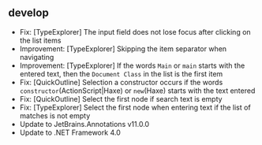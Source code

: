 ﻿## develop
 - Fix: [TypeExplorer] The input field does not lose focus after clicking on the list items
 - Improvement: [TypeExplorer] Skipping the item separator when navigating
 - Improvement: [TypeExplorer] If the words `Main` or `main` starts with the entered text, then the `Document Class` in the list is the first item
 - Fix: [QuickOutline] Selection a constructor occurs if the words `constructor`(ActionScript|Haxe) or `new`(Haxe) starts with the text entered
 - Fix: [QuickOutline] Select the first node if search text is empty
 - Fix: [TypeExplorer] Select the first node when entering text if the list of matches is not empty
 - Update to JetBrains.Annotations v11.0.0
 - Update to .NET Framework 4.0
